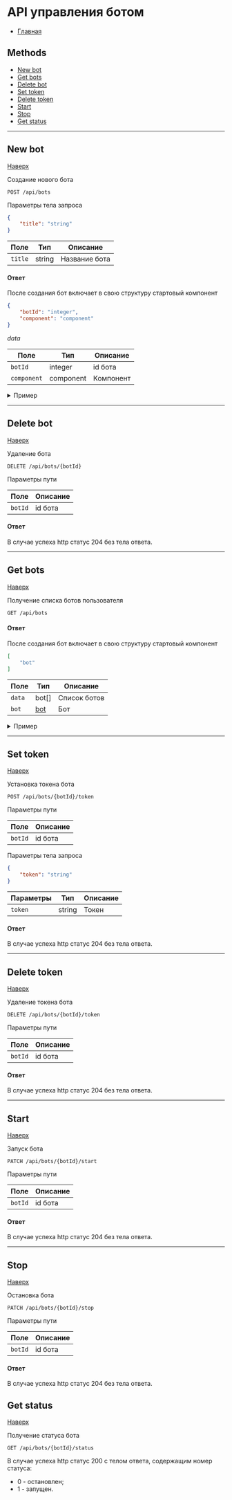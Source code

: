 # API управления ботом

- [Главная](../README.md)

## Methods

- [New bot](#new-bot)
- [Get bots](#get-bots)
- [Delete bot](#delete-bot)
- [Set token](#set-token)
- [Delete token](#delete-token)
- [Start](#start)
- [Stop](#stop)
- [Get status](#get-status)

- - -


## New bot

[Наверх][toup]

Создание нового бота

```plaintext
POST /api/bots
```

Параметры тела запроса

```json
{
    "title": "string"
}
```

Поле    | Тип    | Описание
--------|--------|--------------
`title` | string | Название бота

#### Ответ

После создания бот включает в свою структуру стартовый компонент

```json
{
    "botId": "integer",
    "component": "component"
}
```

_data_

Поле        | Тип                         | Описание
------------|-----------------------------|----------
`botId`     | integer                     | id бота
`component` | component                   | Компонент

<details>
    <summary>Пример</summary>
   
`Запрос`

```plaintext
POST /api/bots
```

Тело запроса

```json
{
    "title": "qwerty"
}
```

`Ответ` 

```json
{
    "botId": 66,
    "component": {
        "id": 1,
        "type": "start",
        "path": "",
        "outputs": {
            "nextComponentId": null
        },
        "position": {
            "x": 50,
            "y": 50
        }
    }
}
```
</details>


- - -
## Delete bot

[Наверх][toup]

Удаление бота

```plaintext
DELETE /api/bots/{botId}
```

Параметры пути

Поле    | Описание
--------|---------
`botId` | id бота

#### Ответ

В случае успеха http статус 204 без тела ответа.


- - -

## Get bots

[Наверх][toup]

Получение списка ботов пользователя

```plaintext
GET /api/bots
```

#### Ответ

После создания бот включает в свою структуру стартовый компонент

```json
[
    "bot"
]
```

Поле   | Тип             | Описание
-------|-----------------|-------------
`data` | bot[]           | Список ботов
`bot`  | [bot][type_bot] | Бот

<details>
    <summary>Пример</summary>
   
`Запрос`

```plaintext
GET /api/bots
```

`Ответ` 

```json
[
    {
        "id": 79,
        "title": "qwerty",
        "status": 1
    },
    {
        "id": 80,
        "title": "qwerty",
        "status": 0
    },
    {
        "id": 124,
        "title": "--",
        "status": 1
    }
]

```
</details>


- - -


## Set token

[Наверх][toup]

Установка токена бота

```plaintext
POST /api/bots/{botId}/token
```

Параметры пути

Поле    | Описание
--------|---------
`botId` | id бота

Параметры тела запроса

```json
{
    "token": "string"
}
```

Параметры | Тип    | Описание
----------|--------|---------
`token`   | string | Токен

#### Ответ

В случае успеха http статус 204 без тела ответа.



- - -


## Delete token

[Наверх][toup]

Удаление токена бота

```plaintext
DELETE /api/bots/{botId}/token
```

Параметры пути

Поле    | Описание
--------|---------
`botId` | id бота

#### Ответ

В случае успеха http статус 204 без тела ответа.



- - -


## Start

[Наверх][toup]

Запуск бота

```plaintext
PATCH /api/bots/{botId}/start
```

Параметры пути

Поле    | Описание
--------|---------
`botId` | id бота

#### Ответ

В случае успеха http статус 204 без тела ответа.



- - -


## Stop

[Наверх][toup]

Остановка бота

```plaintext
PATCH /api/bots/{botId}/stop
```

Параметры пути

Поле    | Описание
--------|---------
`botId` | id бота

#### Ответ

В случае успеха http статус 204 без тела ответа.


## Get status

[Наверх][toup]

Получение статуса бота

```plaintext
GET /api/bots/{botId}/status
```

В случае успеха http статус 200 с телом ответа, содержащим номер статуса:
- 0 - остановлен;
- 1 - запущен.


[//]: # (LINKS)
[type_component]: ../objects.md#component
[type_bot]: ../objects.md#bot
[toup]: #api-управления-ботом 
